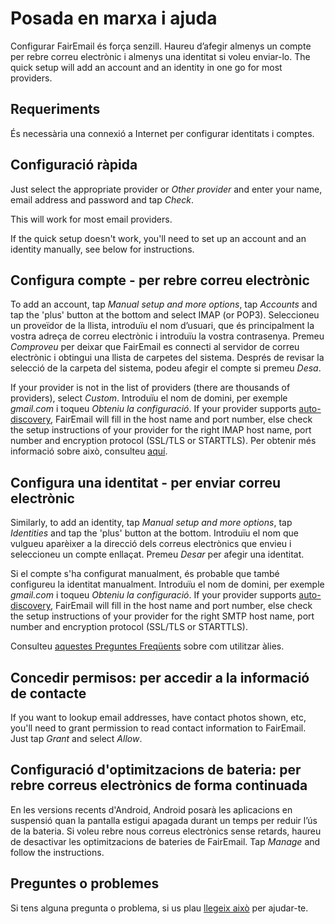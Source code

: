 # Posada en marxa i ajuda

Configurar FairEmail és força senzill. Haureu d’afegir almenys un compte per rebre correu electrònic i almenys una identitat si voleu enviar-lo. The quick setup will add an account and an identity in one go for most providers.

## Requeriments

És necessària una connexió a Internet per configurar identitats i comptes.

## Configuració ràpida

Just select the appropriate provider or *Other provider* and enter your name, email address and password and tap *Check*.

This will work for most email providers.

If the quick setup doesn't work, you'll need to set up an account and an identity manually, see below for instructions.

## Configura compte - per rebre correu electrònic

To add an account, tap *Manual setup and more options*, tap *Accounts* and tap the 'plus' button at the bottom and select IMAP (or POP3). Seleccioneu un proveïdor de la llista, introduïu el nom d’usuari, que és principalment la vostra adreça de correu electrònic i introduïu la vostra contrasenya. Premeu *Comproveu* per deixar que FairEmail es connecti al servidor de correu electrònic i obtingui una llista de carpetes del sistema. Després de revisar la selecció de la carpeta del sistema, podeu afegir el compte si premeu *Desa*.

If your provider is not in the list of providers (there are thousands of providers), select *Custom*. Introduïu el nom de domini, per exemple *gmail.com* i toqueu *Obteniu la configuració*. If your provider supports [auto-discovery](https://tools.ietf.org/html/rfc6186), FairEmail will fill in the host name and port number, else check the setup instructions of your provider for the right IMAP host name, port number and encryption protocol (SSL/TLS or STARTTLS). Per obtenir més informació sobre això, consulteu [aquí](https://github.com/M66B/FairEmail/blob/master/FAQ.md#authorizing-accounts).

## Configura una identitat - per enviar correu electrònic

Similarly, to add an identity, tap *Manual setup and more options*, tap *Identities* and tap the 'plus' button at the bottom. Introduïu el nom que vulgueu aparèixer a la direcció dels correus electrònics que envieu i seleccioneu un compte enllaçat. Premeu *Desar* per afegir una identitat.

Si el compte s'ha configurat manualment, és probable que també configureu la identitat manualment. Introduïu el nom de domini, per exemple *gmail.com* i toqueu *Obteniu la configuració*. If your provider supports [auto-discovery](https://tools.ietf.org/html/rfc6186), FairEmail will fill in the host name and port number, else check the setup instructions of your provider for the right SMTP host name, port number and encryption protocol (SSL/TLS or STARTTLS).

Consulteu [aquestes Preguntes Freqüents](https://github.com/M66B/FairEmail/blob/master/FAQ.md#FAQ9) sobre com utilitzar àlies.

## Concedir permisos: per accedir a la informació de contacte

If you want to lookup email addresses, have contact photos shown, etc, you'll need to grant permission to read contact information to FairEmail. Just tap *Grant* and select *Allow*.

## Configuració d'optimitzacions de bateria: per rebre correus electrònics de forma continuada

En les versions recents d'Android, Android posarà les aplicacions en suspensió quan la pantalla estigui apagada durant un temps per reduir l’ús de la bateria. Si voleu rebre nous correus electrònics sense retards, haureu de desactivar les optimitzacions de bateries de FairEmail. Tap *Manage* and follow the instructions.

## Preguntes o problemes

Si tens alguna pregunta o problema, si us plau [llegeix això](https://github.com/M66B/FairEmail/blob/master/FAQ.md) per ajudar-te.